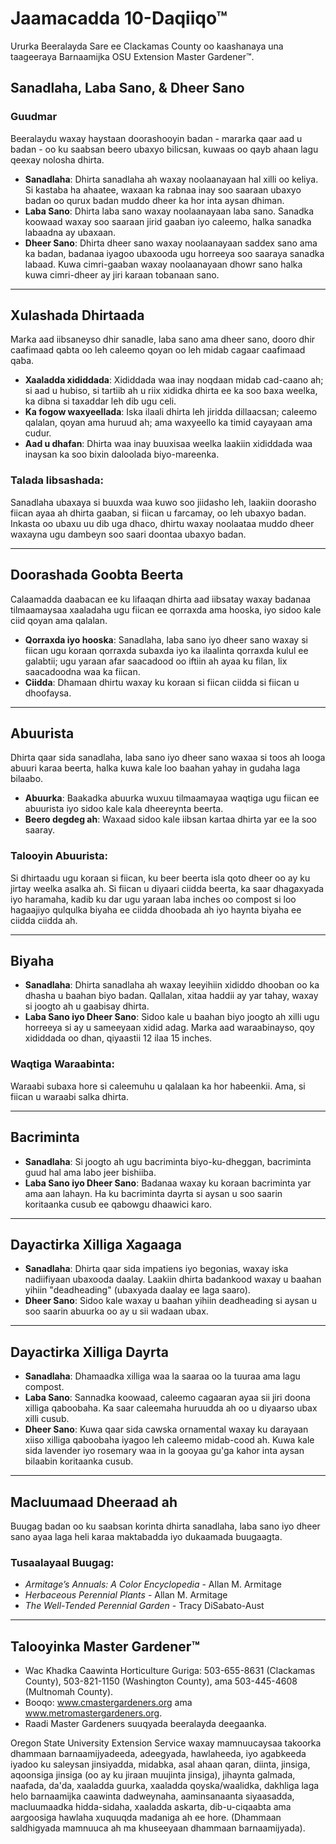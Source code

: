 # Jaamacadda 10-Daqiiqo™

Ururka Beeralayda Sare ee Clackamas County oo kaashanaya una taageeraya Barnaamijka OSU Extension Master Gardener™.

## Sanadlaha, Laba Sano, & Dheer Sano
### Guudmar
Beeralaydu waxay haystaan doorashooyin badan - mararka qaar aad u badan - oo ku saabsan beero ubaxyo bilicsan, kuwaas oo qayb ahaan lagu qeexay nolosha dhirta.

- **Sanadlaha**: Dhirta sanadlaha ah waxay noolaanayaan hal xilli oo keliya. Si kastaba ha ahaatee, waxaan ka rabnaa inay soo saaraan ubaxyo badan oo qurux badan muddo dheer ka hor inta aysan dhiman.
- **Laba Sano**: Dhirta laba sano waxay noolaanayaan laba sano. Sanadka koowaad waxay soo saaraan jirid gaaban iyo caleemo, halka sanadka labaadna ay ubaxaan.
- **Dheer Sano**: Dhirta dheer sano waxay noolaanayaan saddex sano ama ka badan, badanaa iyagoo ubaxooda ugu horreeya soo saaraya sanadka labaad. Kuwa cimri-gaaban waxay noolaanayaan dhowr sano halka kuwa cimri-dheer ay jiri karaan tobanaan sano.

---

## Xulashada Dhirtaada
Marka aad iibsaneyso dhir sanadle, laba sano ama dheer sano, dooro dhir caafimaad qabta oo leh caleemo qoyan oo leh midab cagaar caafimaad qaba. 

- **Xaaladda xididdada**: Xididdada waa inay noqdaan midab cad-caano ah; si aad u hubiso, si tartiib ah u riix xididka dhirta ee ka soo baxa weelka, ka dibna si taxaddar leh dib ugu celi.
- **Ka fogow waxyeellada**: Iska ilaali dhirta leh jiridda dillaacsan; caleemo qalalan, qoyan ama huruud ah; ama waxyeello ka timid cayayaan ama cudur.
- **Aad u dhafan**: Dhirta waa inay buuxisaa weelka laakiin xididdada waa inaysan ka soo bixin daloolada biyo-mareenka.

### Talada Iibsashada:
Sanadlaha ubaxaya si buuxda waa kuwo soo jiidasho leh, laakiin doorasho fiican ayaa ah dhirta gaaban, si fiican u farcamay, oo leh ubaxyo badan. Inkasta oo ubaxu uu dib uga dhaco, dhirtu waxay noolaataa muddo dheer waxayna ugu dambeyn soo saari doontaa ubaxyo badan.

---

## Doorashada Goobta Beerta
Calaamadda daabacan ee ku lifaaqan dhirta aad iibsatay waxay badanaa tilmaamaysaa xaaladaha ugu fiican ee qorraxda ama hooska, iyo sidoo kale ciid qoyan ama qalalan.

- **Qorraxda iyo hooska**: Sanadlaha, laba sano iyo dheer sano waxay si fiican ugu koraan qorraxda subaxda iyo ka ilaalinta qorraxda kulul ee galabtii; ugu yaraan afar saacadood oo iftiin ah ayaa ku filan, lix saacadoodna waa ka fiican.
- **Ciidda**: Dhamaan dhirtu waxay ku koraan si fiican ciidda si fiican u dhoofaysa.

---

## Abuurista
Dhirta qaar sida sanadlaha, laba sano iyo dheer sano waxaa si toos ah looga abuuri karaa beerta, halka kuwa kale loo baahan yahay in gudaha laga bilaabo.

- **Abuurka**: Baakadka abuurka wuxuu tilmaamayaa waqtiga ugu fiican ee abuurista iyo sidoo kale kala dheereynta beerta.
- **Beero degdeg ah**: Waxaad sidoo kale iibsan kartaa dhirta yar ee la soo saaray.

### Talooyin Abuurista:
Si dhirtaadu ugu koraan si fiican, ku beer beerta isla qoto dheer oo ay ku jirtay weelka asalka ah. Si fiican u diyaari ciidda beerta, ka saar dhagaxyada iyo haramaha, kadib ku dar ugu yaraan laba inches oo compost si loo hagaajiyo qulqulka biyaha ee ciidda dhoobada ah iyo haynta biyaha ee ciidda ciidda ah.

---

## Biyaha
- **Sanadlaha**: Dhirta sanadlaha ah waxay leeyihiin xididdo dhooban oo ka dhasha u baahan biyo badan. Qallalan, xitaa haddii ay yar tahay, waxay si joogto ah u gaabisay dhirta.
- **Laba Sano iyo Dheer Sano**: Sidoo kale u baahan biyo joogto ah xilli ugu horreeya si ay u sameeyaan xidid adag. Marka aad waraabinayso, qoy xididdada oo dhan, qiyaastii 12 ilaa 15 inches.

### Waqtiga Waraabinta:
Waraabi subaxa hore si caleemuhu u qalalaan ka hor habeenkii. Ama, si fiican u waraabi salka dhirta.

---

## Bacriminta
- **Sanadlaha**: Si joogto ah ugu bacriminta biyo-ku-dheggan, bacriminta guud hal ama labo jeer bishiiba.
- **Laba Sano iyo Dheer Sano**: Badanaa waxay ku koraan bacriminta yar ama aan lahayn. Ha ku bacriminta dayrta si aysan u soo saarin koritaanka cusub ee qabowgu dhaawici karo.

---

## Dayactirka Xilliga Xagaaga
- **Sanadlaha**: Dhirta qaar sida impatiens iyo begonias, waxay iska nadiifiyaan ubaxooda daalay. Laakiin dhirta badankood waxay u baahan yihiin "deadheading" (ubaxyada daalay ee laga saaro).
- **Dheer Sano**: Sidoo kale waxay u baahan yihiin deadheading si aysan u soo saarin abuurka oo ay u sii wadaan ubax.

---

## Dayactirka Xilliga Dayrta
- **Sanadlaha**: Dhamaadka xilliga waa la saaraa oo la tuuraa ama lagu compost.
- **Laba Sano**: Sannadka koowaad, caleemo cagaaran ayaa sii jiri doona xilliga qaboobaha. Ka saar caleemaha huruudda ah oo u diyaarso ubax xilli cusub.
- **Dheer Sano**: Kuwa qaar sida cawska ornamental waxay ku darayaan xiiso xilliga qaboobaha iyagoo leh caleemo midab-cood ah. Kuwa kale sida lavender iyo rosemary waa in la gooyaa gu'ga kahor inta aysan bilaabin koritaanka cusub.

---

## Macluumaad Dheeraad ah
Buugag badan oo ku saabsan korinta dhirta sanadlaha, laba sano iyo dheer sano ayaa laga heli karaa maktabadda iyo dukaamada buugaagta.

### Tusaalayaal Buugag:
- *Armitage’s Annuals: A Color Encyclopedia* - Allan M. Armitage
- *Herbaceous Perennial Plants* - Allan M. Armitage
- *The Well-Tended Perennial Garden* - Tracy DiSabato-Aust

---

## Talooyinka Master Gardener™
- Wac Khadka Caawinta Horticulture Guriga: 503-655-8631 (Clackamas County), 503-821-1150 (Washington County), ama 503-445-4608 (Multnomah County).
- Booqo: www.cmastergardeners.org ama www.metromastergardeners.org. 
- Raadi Master Gardeners suuqyada beeralayda deegaanka.

Oregon State University Extension Service waxay mamnuucaysaa takoorka dhammaan barnaamijyadeeda, adeegyada, hawlaheeda, iyo agabkeeda iyadoo ku saleysan jinsiyadda, midabka, asal ahaan qaran, diinta, jinsiga, aqoonsiga jinsiga (oo ay ku jiraan muujinta jinsiga), jihaynta galmada, naafada, da'da, xaaladda guurka, xaaladda qoyska/waalidka, dakhliga laga helo barnaamijka caawinta dadweynaha, aaminsanaanta siyaasadda, macluumaadka hidda-sidaha, xaaladda askarta, dib-u-ciqaabta ama aargoosiga hawlaha xuquuqda madaniga ah ee hore. (Dhammaan saldhigyada mamnuuca ah ma khuseeyaan dhammaan barnaamijyada).